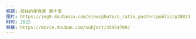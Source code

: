 ```yaml
---
标题: 孤独的美食家 第十季
图片: https://img9.doubanio.com/view/photo/s_ratio_poster/public/p2881300026.jpg
时时: 2022
链接: https://movie.douban.com/subject/35954709/
---
```

